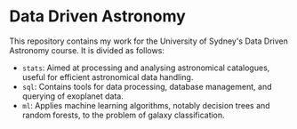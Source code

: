 # Data Driven Astronomy
This repository contains my work for the University of Sydney's Data Driven Astronomy course. It is divided as follows:
- `stats`: Aimed at processing and analysing astronomical catalogues, useful for efficient astronomical data handling.
- `sql`: Contains tools for data processing, database management, and querying of exoplanet data.
- `ml`: Applies machine learning algorithms, notably decision trees and random forests, to the problem of galaxy classification.
